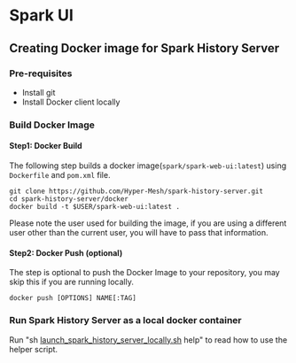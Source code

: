 # Spark UI

## Creating Docker image for Spark History Server

### Pre-requisites

- Install git
- Install Docker client locally

### Build Docker Image

#### Step1: Docker Build

The following step builds a docker image(`spark/spark-web-ui:latest`) using `Dockerfile` and `pom.xml` file. 

```shell
git clone https://github.com/Hyper-Mesh/spark-history-server.git
cd spark-history-server/docker
docker build -t $USER/spark-web-ui:latest . 
```

Please note the user used for building the image, if you are using a different user other than the current user, you will have to pass that information.

#### Step2: Docker Push (optional)

The step is optional to push the Docker Image to your repository, you may skip this if you are running locally.

```shell 
docker push [OPTIONS] NAME[:TAG]
```

### Run Spark History Server as a local docker container

Run "sh [launch_spark_history_server_locally.sh](launch_spark_history_server_locally.sh) help" to read how to use the helper script. 
